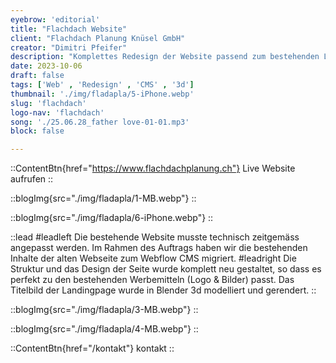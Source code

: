 ```yaml
---
eyebrow: 'editorial'
title: "Flachdach Website"
client: "Flachdach Planung Knüsel GmbH"
creator: "Dimitri Pfeifer"
description: "Komplettes Redesign der Website passend zum bestehenden Logo. Programmierung der Website inkl. Migration des CMS von Joomla zu Webflow"
date: 2023-10-06
draft: false
tags: ['Web' , 'Redesign' , 'CMS' , '3d']
thumbnail: './img/fladapla/5-iPhone.webp'
slug: 'flachdach'
logo-nav: 'flachdach'
song: './25.06.28_father love-01-01.mp3'
block: false

---
```


::ContentBtn{href="https://www.flachdachplanung.ch"}
Live Website aufrufen
::

::blogImg{src="./img/fladapla/1-MB.webp"}
::



::blogImg{src="./img/fladapla/6-iPhone.webp"}
::




::lead
#leadleft
Die bestehende Website musste technisch zeitgemäss angepasst werden.
Im Rahmen des Auftrags haben wir die bestehenden Inhalte der alten Webseite zum Webflow CMS migriert.
#leadright
Die Struktur und das Design der Seite wurde komplett neu gestaltet, so dass es perfekt zu den bestehenden Werbemitteln (Logo & Bilder) passt.
Das Titelbild der Landingpage wurde in Blender 3d modelliert und gerendert.
::


::blogImg{src="./img/fladapla/3-MB.webp"}
::



::blogImg{src="./img/fladapla/4-MB.webp"}
::





::ContentBtn{href="/kontakt"}
kontakt
::



